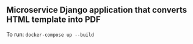 ## Microservice Django application that converts HTML template into PDF

To run:
`docker-compose up --build`

